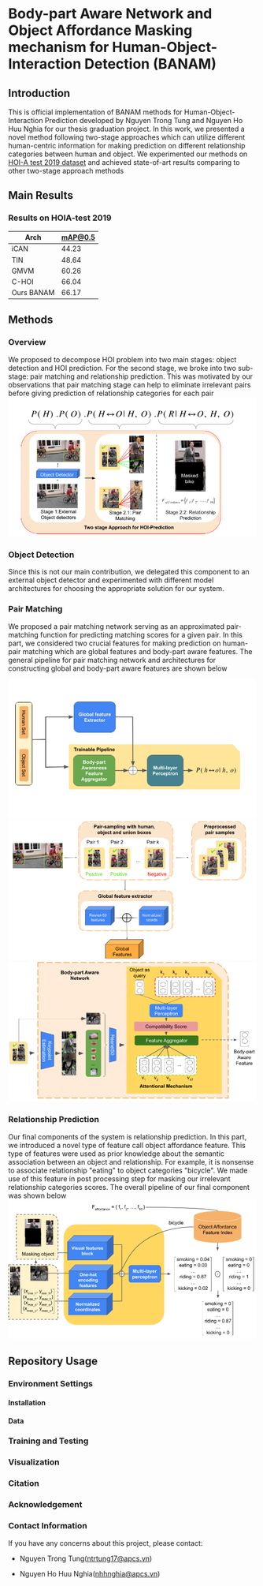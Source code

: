 # Body-part Aware Network and Object Affordance Masking mechanism for Human-Object-Interaction Detection (BANAM)

## Introduction

This is official implementation of BANAM methods for Human-Object-Interaction Prediction developed by Nguyen Trong Tung and Nguyen Ho Huu Nghia for our thesis graduation project.
In this work, we presented a novel method following two-stage approaches which can utilize different human-centric information for making prediction on different relationship categories
between human and object. We experimented our methods on [HOI-A test 2019 dataset](http://www.picdataset.com/challenge/index/) and achieved state-of-art results comparing to other 
two-stage approach methods

## Main Results
### Results on HOIA-test 2019
| Arch               | mAP@0.5 |
|--------------------|------|
| iCAN     | 44.23 | 
| TIN    | 48.64 | 
| GMVM    | 60.26 | 
| C-HOI | 66.04 |   
| Ours BANAM | 66.17 |  

## Methods
### Overview
We proposed to decompose HOI problem into two main stages: object detection and HOI prediction. For the second stage, we broke into two sub-stage: pair matching and relationship prediction.
This was motivated by our observations that pair matching stage can help to eliminate irrelevant pairs before giving prediction of relationship categories for each pair
![General Pipeline](/figures/hoi_decomposition.png)

### Object Detection
Since this is not our main contribution, we delegated this component to an external object detector and experimented with different model architectures for choosing the appropriate solution for our system.

### Pair Matching

We proposed a pair matching network serving as an approximated pair-matching function for predicting matching scores for a given pair. In this part, we considered two crucial features for making prediction on human-pair matching which are global features and body-part aware features. The general pipeline for pair matching network and architectures for constructing global and body-part aware features are shown below

![Pair matching pipeline](/figures/pair_matching.png)
![Global features](/figures/glob_feat.png)
![Body_part_aware_features](/figures/bpa.png)

### Relationship Prediction

Our final components of the system is relationship prediction. In this part, we introduced a novel type of feature call object affordance feature. This type of features were used as prior knowledge about the semantic association between an object and relationship. For example, it is nonsense to associate relationship "eating" to object categories "bicycle". We made use of this feature in post processing step for masking our irrelevant relationship categories scores. The overall pipeline of our final component was shown below
![Rel_prediction](/figures/masking_affordance.png)

## Repository Usage
### Environment Settings

#### Installation

#### Data

### Training and Testing

### Visualization

### Citation

### Acknowledgement

### Contact Information

If you have any concerns about this project, please contact:

+ Nguyen Trong Tung(ntrtung17@apcs.vn)

+ Nguyen Ho Huu Nghia(nhhnghia@apcs.vn)
